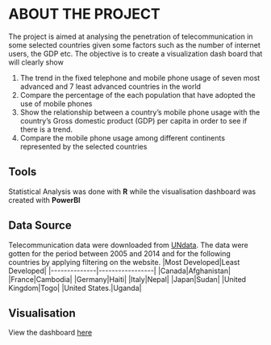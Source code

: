 # ABOUT THE PROJECT
The project is aimed at analysing the penetration of telecommunication in some selected countries given some factors such as the number of internet users, the GDP etc. 
The objective is to create a visualization dash board that will clearly show
1.	The trend in the fixed telephone and mobile phone usage of seven most advanced and 7 least advanced countries in the world
2.	Compare the percentage of the each population that have adopted the use of mobile phones
3.	Show the relationship between a country’s mobile phone usage with the country’s Gross domestic product (GDP) per capita in order to see if there is a trend.
4.	Compare the mobile phone usage among different continents represented by the selected countries

## Tools
Statistical Analysis was done with **R** while the visualisation dashboard was created with **PowerBI**

## Data Source
Telecommunication data were downloaded from [UNdata](https://data.un.org/Explorer.aspx.). The data were gotten for the period between 2005 and 2014 and for the following countries by applying filtering  on the website. 
|Most Developed|Least Developed|
|--------------|-----------------|
|Canada|Afghanistan|
|France|Cambodia|
|Germany|Haiti|
|Italy|Nepal|
|Japan|Sudan|
|United Kingdom|Togo|
|United States.|Uganda|

## Visualisation
View the dashboard [here](https://app.powerbi.com/groups/me/reports/92269f01-0abf-4538-b8e1-7b456f3edf1c/ReportSection?experience=power-bi)
